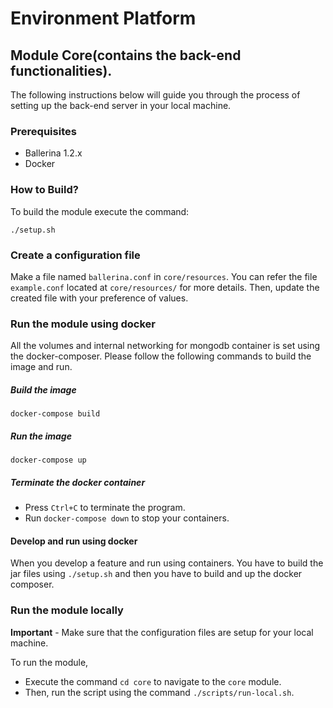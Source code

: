 # Environment Platform

## Module Core(contains the back-end functionalities).

The following instructions below will guide you through the process of setting up the back-end server in your local machine.

### Prerequisites

- Ballerina 1.2.x
- Docker

### How to Build?

To build the module execute the command:

```
./setup.sh
```

### Create a configuration file

Make a file named `ballerina.conf` in `core/resources`. You can refer the file `example.conf` located at `core/resources/` for more details. Then, update the created file with your preference of values.

### Run the module using docker

All the volumes and internal networking for mongodb container is set using the docker-composer. Please follow the following commands to build the image and run.

##### Build the image

```
docker-compose build
```

##### Run the image

```
docker-compose up
```

##### Terminate the docker container

- Press `Ctrl+C` to terminate the program.
- Run `docker-compose down` to stop your containers.

#### Develop and run using docker

When you develop a feature and run using containers. You have to build the jar files using `./setup.sh` and then you have to build and up the docker composer.

### Run the module locally

**Important** - Make sure that the configuration files are setup for your local machine.

To run the module,

- Execute the command `cd core` to navigate to the `core` module.
- Then, run the script using the command `./scripts/run-local.sh`.
